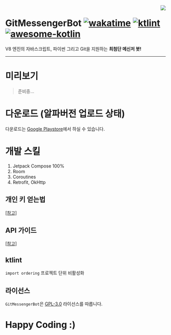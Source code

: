 <image src="https://raw.githubusercontent.com/sungbin5304/GitMessengerBot/master/app/src/main/res/mipmap-xxhdpi/ic_launcher.png" align="right" />

# GitMessengerBot [![wakatime](https://wakatime.com/badge/github/GitMessengerBot/GitMessengerBot-Android.svg)](https://wakatime.com/badge/github/GitMessengerBot/GitMessengerBot-Android) [![ktlint](https://img.shields.io/badge/code%20style-%E2%9D%A4-FF4081.svg)](https://ktlint.github.io/) [![awesome-kotlin](https://kotlin.link/awesome-kotlin.svg)](https://kotlin.link)
V8 엔진의 자바스크립트, 파이썬 그리고 Git을 지원하는 **최첨단 메신저 봇!**

-----

# 미리보기
> 준비중...

# 다운로드 (알파버전 업로드 상태)
다운로드는 [Google Playstore](https://play.google.com/store/apps/details?id=com.sungbin.gitkakaobot&hl=ko)에서 하실 수 있습니다.

# 개발 스킬
1. Jetpack Compose 100%
2. Room
3. Coroutines
4. Retrofit, OkHttp

## 개인 키 얻는법
[[참고]](https://github.com/jisungbin/GitMessengerBot/blob/master/get-personal-access-key.md)

## API 가이드
[[참고]](https://github.com/jisungbin/GitMessengerBot/blob/master/api-guide.md)

## ktlint
`import ordering` 프로젝트 단위 비활성화

## 라이선스
`GitMessengerBot`은 [GPL-3.0](https://github.com/jisungbin/GitMessengerBot/blob/master/LICENSE) 라이선스를 따릅니다.

# Happy Coding :)
